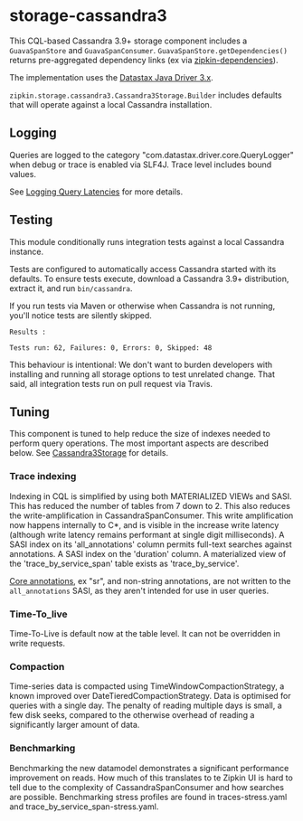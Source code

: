 # storage-cassandra3

This CQL-based Cassandra 3.9+ storage component includes a `GuavaSpanStore` and `GuavaSpanConsumer`.
`GuavaSpanStore.getDependencies()` returns pre-aggregated dependency links (ex via [zipkin-dependencies](https://github.com/openzipkin/zipkin-dependencies)).

The implementation uses the [Datastax Java Driver 3.x](https://github.com/datastax/java-driver).

`zipkin.storage.cassandra3.Cassandra3Storage.Builder` includes defaults that will operate against a local Cassandra installation.

## Logging
Queries are logged to the category "com.datastax.driver.core.QueryLogger" when debug or trace is
enabled via SLF4J. Trace level includes bound values.

See [Logging Query Latencies](http://docs.datastax.com/en/developer/java-driver/3.0/supplemental/manual/logging/#logging-query-latencies) for more details.

## Testing
This module conditionally runs integration tests against a local Cassandra instance.

Tests are configured to automatically access Cassandra started with its defaults.
To ensure tests execute, download a Cassandra 3.9+ distribution, extract it, and run `bin/cassandra`.

If you run tests via Maven or otherwise when Cassandra is not running,
you'll notice tests are silently skipped.
```
Results :

Tests run: 62, Failures: 0, Errors: 0, Skipped: 48
```

This behaviour is intentional: We don't want to burden developers with
installing and running all storage options to test unrelated change.
That said, all integration tests run on pull request via Travis.

## Tuning
This component is tuned to help reduce the size of indexes needed to
perform query operations. The most important aspects are described below.
See [Cassandra3Storage](src/main/java/zipkin/storage/cassandra3/Cassandra3Storage.java) for details.

### Trace indexing

Indexing in CQL is simplified by using both MATERIALIZED VIEWs and SASI.
This has reduced the number of tables from 7 down to 2. This also reduces the write-amplification in CassandraSpanConsumer.
This write amplification now happens internally to C*, and is visible in the increase write latency (although write latency
remains performant at single digit milliseconds).
A SASI index on its 'all_annotations' column permits full-text searches against annotations.
A SASI index on the 'duration' column.
A materialized view of the 'trace_by_service_span' table exists as 'trace_by_service'.

[Core annotations](../zipkin/src/main/java/zipkin/Constants.java#L184),
ex "sr", and non-string annotations, are not written to the `all_annotations` SASI, as they aren't intended for use in user queries.

### Time-To_live
Time-To-Live is default now at the table level. It can not be overridden in write requests.

### Compaction
Time-series data is compacted using TimeWindowCompactionStrategy, a known improved over DateTieredCompactionStrategy. Data is
optimised for queries with a single day. The penalty of reading multiple days is small, a few disk seeks, compared to the
otherwise overhead of reading a significantly larger amount of data.

### Benchmarking
Benchmarking the new datamodel demonstrates a significant performance improvement on reads. How much of this translates to te
Zipkin UI is hard to tell due to the complexity of CassandraSpanConsumer and how searches are possible. Benchmarking stress
profiles are found in traces-stress.yaml and trace_by_service_span-stress.yaml.
